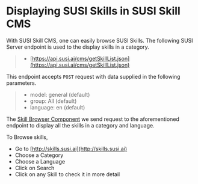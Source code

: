 # Displaying SUSI Skills in SUSI Skill CMS

 With SUSI Skill CMS, one can easily browse SUSI Skills. The following SUSI Server endpoint is used to the display skills in a category.

  >- [https://api.susi.ai/cms/getSkillList.json](https://api.susi.ai/cms/getSkillList.json)

This endpoint accepts `POST` request with data supplied in the following parameters.

   >- model: general (default)
   >- group: All (default)
   >- language: en (default)

The [Skill Browser Component](https://github.com/fossasia/susi_skill_cms/tree/master/src/components/BrowseSkill) we send request to the aforementioned endpoint to display all the skills in a category and language.

To Browse skills,
- Go to [http://skills.susi.ai](http://skills.susi.ai)
- Choose a Category
- Choose a Language 
- Click on Search
- Click on any Skill to check it in more detail 

